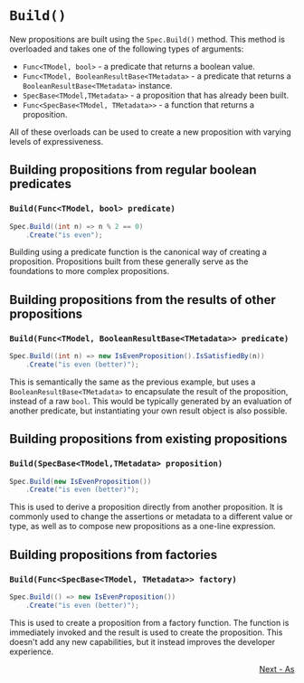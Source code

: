 ﻿# `Build()`

New propositions are built using the `Spec.Build()` method.
This method is overloaded and takes one of the following types of arguments:
* `Func<TModel, bool>` - a predicate that returns a boolean value.
* `Func<TModel, BooleanResultBase<TMetadata>` - a predicate that returns a `BooleanResultBase<TMetadata>` instance.
* `SpecBase<TModel,TMetadata>` - a proposition that has already been built.
* `Func<SpecBase<TModel, TMetadata>>` - a function that returns a proposition.

All of these overloads can be used to create a new proposition with varying levels of expressiveness.

## Building propositions from regular boolean predicates
### `Build(Func<TModel, bool> predicate)`

```csharp
Spec.Build((int n) => n % 2 == 0) 
    .Create("is even"); 
```
Building using a predicate function is the canonical way of creating a proposition.
Propositions built from these generally serve as the foundations to more complex propositions.

## Building propositions from the results of other propositions
### `Build(Func<TModel, BooleanResultBase<TMetadata>> predicate)`
```csharp
Spec.Build((int n) => new IsEvenProposition().IsSatisfiedBy(n))
    .Create("is even (better)");
```
This is semantically the same as the previous example, but uses a `BooleanResultBase<TMetadata>` to encapsulate the
result of the proposition, instead of a raw `bool`.
This would be typically generated by an evaluation of another predicate, but instantiating your own result object is 
also possible.

## Building propositions from existing propositions
### `Build(SpecBase<TModel,TMetadata> proposition)`
```csharp
Spec.Build(new IsEvenProposition())
    .Create("is even (better)");
```
This is used to derive a proposition directly from another proposition.  It is commonly used to change the
assertions or metadata to a different value or type, as well as to compose new propositions as a one-line expression.

## Building propositions from factories
### `Build(Func<SpecBase<TModel, TMetadata>> factory)`
```csharp
Spec.Build(() => new IsEvenProposition())
    .Create("is even (better)");
```
This is used to create a proposition from a factory function.
The function is immediately invoked and the result is used to create the proposition.
This doesn't add any new capabilities, but it instead improves the developer experience.
<div style="display: flex; justify-content: right;">
  <a href="./As.md">Next - As</a>
</div>
